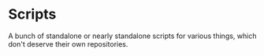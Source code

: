 Scripts
=======

A bunch of standalone or nearly standalone scripts for various things, which don't deserve their own repositories.
